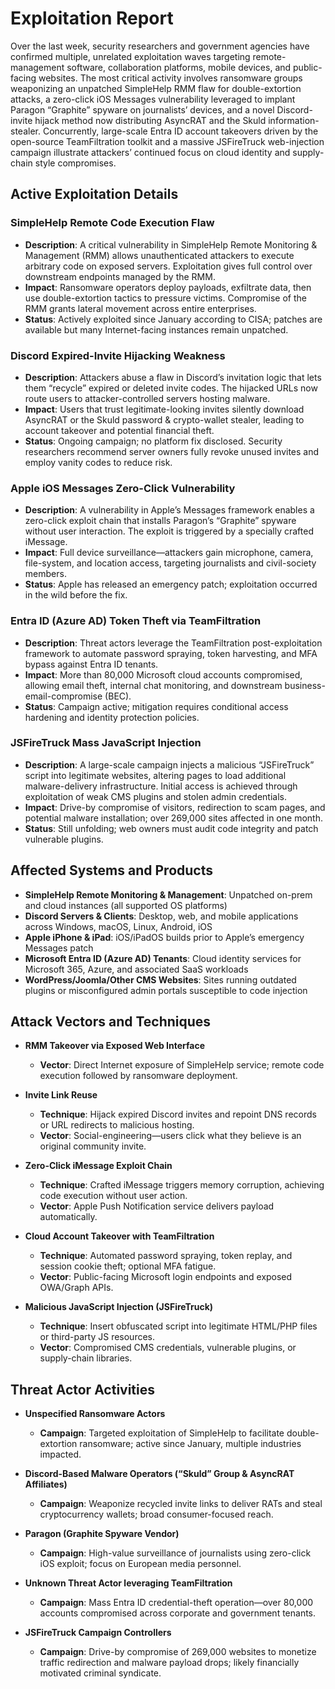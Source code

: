 # Exploitation Report  

Over the last week, security researchers and government agencies have confirmed multiple, unrelated exploitation waves targeting remote-management software, collaboration platforms, mobile devices, and public-facing websites.  The most critical activity involves ransomware groups weaponizing an unpatched SimpleHelp RMM flaw for double-extortion attacks, a zero-click iOS Messages vulnerability leveraged to implant Paragon “Graphite” spyware on journalists’ devices, and a novel Discord-invite hijack method now distributing AsyncRAT and the Skuld information-stealer.  Concurrently, large-scale Entra ID account takeovers driven by the open-source TeamFiltration toolkit and a massive JSFireTruck web-injection campaign illustrate attackers’ continued focus on cloud identity and supply-chain style compromises.

## Active Exploitation Details  

### SimpleHelp Remote Code Execution Flaw  
- **Description**: A critical vulnerability in SimpleHelp Remote Monitoring & Management (RMM) allows unauthenticated attackers to execute arbitrary code on exposed servers.  Exploitation gives full control over downstream endpoints managed by the RMM.  
- **Impact**: Ransomware operators deploy payloads, exfiltrate data, then use double-extortion tactics to pressure victims.  Compromise of the RMM grants lateral movement across entire enterprises.  
- **Status**: Actively exploited since January according to CISA; patches are available but many Internet-facing instances remain unpatched.  

### Discord Expired-Invite Hijacking Weakness  
- **Description**: Attackers abuse a flaw in Discord’s invitation logic that lets them “recycle” expired or deleted invite codes.  The hijacked URLs now route users to attacker-controlled servers hosting malware.  
- **Impact**: Users that trust legitimate-looking invites silently download AsyncRAT or the Skuld password & crypto-wallet stealer, leading to account takeover and potential financial theft.  
- **Status**: Ongoing campaign; no platform fix disclosed.  Security researchers recommend server owners fully revoke unused invites and employ vanity codes to reduce risk.  

### Apple iOS Messages Zero-Click Vulnerability  
- **Description**: A vulnerability in Apple’s Messages framework enables a zero-click exploit chain that installs Paragon’s “Graphite” spyware without user interaction.  The exploit is triggered by a specially crafted iMessage.  
- **Impact**: Full device surveillance—attackers gain microphone, camera, file-system, and location access, targeting journalists and civil-society members.  
- **Status**: Apple has released an emergency patch; exploitation occurred in the wild before the fix.  

### Entra ID (Azure AD) Token Theft via TeamFiltration  
- **Description**: Threat actors leverage the TeamFiltration post-exploitation framework to automate password spraying, token harvesting, and MFA bypass against Entra ID tenants.  
- **Impact**: More than 80,000 Microsoft cloud accounts compromised, allowing email theft, internal chat monitoring, and downstream business-email-compromise (BEC).  
- **Status**: Campaign active; mitigation requires conditional access hardening and identity protection policies.  

### JSFireTruck Mass JavaScript Injection  
- **Description**: A large-scale campaign injects a malicious “JSFireTruck” script into legitimate websites, altering pages to load additional malware-delivery infrastructure.  Initial access is achieved through exploitation of weak CMS plugins and stolen admin credentials.  
- **Impact**: Drive-by compromise of visitors, redirection to scam pages, and potential malware installation; over 269,000 sites affected in one month.  
- **Status**: Still unfolding; web owners must audit code integrity and patch vulnerable plugins.  

## Affected Systems and Products  

- **SimpleHelp Remote Monitoring & Management**: Unpatched on-prem and cloud instances (all supported OS platforms)  
- **Discord Servers & Clients**: Desktop, web, and mobile applications across Windows, macOS, Linux, Android, iOS  
- **Apple iPhone & iPad**: iOS/iPadOS builds prior to Apple’s emergency Messages patch  
- **Microsoft Entra ID (Azure AD) Tenants**: Cloud identity services for Microsoft 365, Azure, and associated SaaS workloads  
- **WordPress/Joomla/Other CMS Websites**: Sites running outdated plugins or misconfigured admin portals susceptible to code injection  

## Attack Vectors and Techniques  

- **RMM Takeover via Exposed Web Interface**  
  - **Vector**: Direct Internet exposure of SimpleHelp service; remote code execution followed by ransomware deployment.  

- **Invite Link Reuse**  
  - **Technique**: Hijack expired Discord invites and repoint DNS records or URL redirects to malicious hosting.  
  - **Vector**: Social-engineering—users click what they believe is an original community invite.  

- **Zero-Click iMessage Exploit Chain**  
  - **Technique**: Crafted iMessage triggers memory corruption, achieving code execution without user action.  
  - **Vector**: Apple Push Notification service delivers payload automatically.  

- **Cloud Account Takeover with TeamFiltration**  
  - **Technique**: Automated password spraying, token replay, and session cookie theft; optional MFA fatigue.  
  - **Vector**: Public-facing Microsoft login endpoints and exposed OWA/Graph APIs.  

- **Malicious JavaScript Injection (JSFireTruck)**  
  - **Technique**: Insert obfuscated script into legitimate HTML/PHP files or third-party JS resources.  
  - **Vector**: Compromised CMS credentials, vulnerable plugins, or supply-chain libraries.  

## Threat Actor Activities  

- **Unspecified Ransomware Actors**  
  - **Campaign**: Targeted exploitation of SimpleHelp to facilitate double-extortion ransomware; active since January, multiple industries impacted.  

- **Discord-Based Malware Operators (“Skuld” Group & AsyncRAT Affiliates)**  
  - **Campaign**: Weaponize recycled invite links to deliver RATs and steal cryptocurrency wallets; broad consumer-focused reach.  

- **Paragon (Graphite Spyware Vendor)**  
  - **Campaign**: High-value surveillance of journalists using zero-click iOS exploit; focus on European media personnel.  

- **Unknown Threat Actor leveraging TeamFiltration**  
  - **Campaign**: Mass Entra ID credential-theft operation—over 80,000 accounts compromised across corporate and government tenants.  

- **JSFireTruck Campaign Controllers**  
  - **Campaign**: Drive-by compromise of 269,000 websites to monetize traffic redirection and malware payload drops; likely financially motivated criminal syndicate.  

